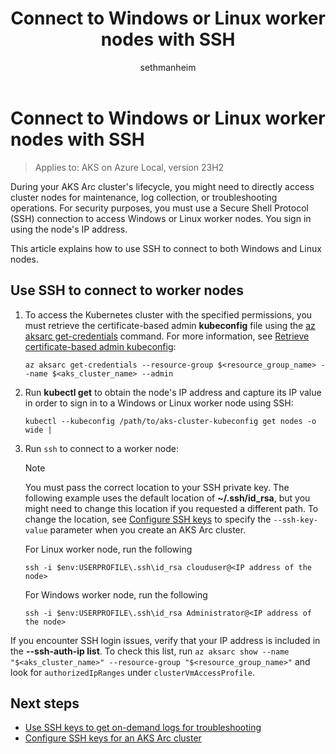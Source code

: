 ﻿---
title: Connect to Windows or Linux worker nodes with SSH
description: Learn how to use SSH to connect to Windows or Linux worker nodes in an AKS Arc cluster.
ms.date: 01/10/2025
ms.topic: how-to
author: sethmanheim
ms.author: sethm
ms.reviewer: leslielin
ms.lastreviewed: 01/10/2025
---

# Connect to Windows or Linux worker nodes with SSH

> Applies to: AKS on Azure Local, version 23H2

During your AKS Arc cluster's lifecycle, you might need to directly access cluster nodes for maintenance, log collection, or troubleshooting operations. For security purposes, you must use a Secure Shell Protocol (SSH) connection to access Windows or Linux worker nodes. You sign in using the node's IP address.

This article explains how to use SSH to connect to both Windows and Linux nodes.

## Use SSH to connect to worker nodes

1. To access the Kubernetes cluster with the specified permissions, you must retrieve the certificate-based admin **kubeconfig** file using the [az aksarc get-credentials](/cli/azure/aksarc#az-aksarc-get-credentials) command. For more information, see [Retrieve certificate-based admin kubeconfig](retrieve-admin-kubeconfig.md):

   ```azurecli
   az aksarc get-credentials --resource-group $<resource_group_name> --name $<aks_cluster_name> --admin
   ```

1. Run **kubectl get** to obtain the node's IP address and capture its IP value in order to sign in to a Windows or Linux worker node using SSH:

   ```azurecli
   kubectl --kubeconfig /path/to/aks-cluster-kubeconfig get nodes -o wide |
   ```

1. Run `ssh` to connect to a worker node:

   > [!NOTE]
   > You must pass the correct location to your SSH private key. The following example uses the default location of **~/.ssh/id_rsa**, but you might need to change this location if you requested a different path. To change the location, see [Configure SSH keys](configure-ssh-keys.md) to specify the `--ssh-key-value` parameter when you create an AKS Arc cluster.

   For Linux worker node, run the following 
   ```azurecli
   ssh -i $env:USERPROFILE\.ssh\id_rsa clouduser@<IP address of the node>
   ```
   For Windows worker node, run the following 
   ```azurecli
   ssh -i $env:USERPROFILE\.ssh\id_rsa Administrator@<IP address of the node>
   ```

If you encounter SSH login issues, verify that your IP address is included in the **--ssh-auth-ip list**. To check this list, run `az aksarc show --name "$<aks_cluster_name>" --resource-group "$<resource_group_name>"` and look for `authorizedIpRanges` under `clusterVmAccessProfile`.

## Next steps

- [Use SSH keys to get on-demand logs for troubleshooting](get-on-demand-logs.md)
- [Configure SSH keys for an AKS Arc cluster](configure-ssh-keys.md)
